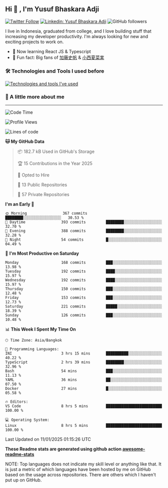 ## Hi 👋 , I'm Yusuf Bhaskara Adji

[![Twitter Follow](https://img.shields.io/twitter/follow/frelein_asli?label=Follow)](https://twitter.com/intent/follow?screen_name=frelein_asli)
[![Linkedin: Yusuf Bhaskara Adji](https://img.shields.io/badge/-yusufadji-blue?style=flat-square&logo=Linkedin&logoColor=white&link=https://www.linkedin.com/in/yusuf-bhaskara-adji/)](https://www.linkedin.com/in/yusuf-bhaskara-adji/)
![GitHub followers](https://img.shields.io/github/followers/yusufadji?label=Follow&style=social)

I live in Indonesia, graduated from college, and I love building stuff that increasing my developer productivity. I'm always looking for new and exciting projects to work on.

- 🌱 Now learning React JS & Typescript
- 🐻 Fun fact: Big fans of [加藤史帆](https://www.instagram.com/katoshi.official/) & [小西夏菜実](https://www.instagram.com/konishi773_official/)

### 🛠️ Technologies and Tools I used before

[![Technologies and tools I've used](https://skillicons.dev/icons?i=html,css,js,ts,php,python,kotlin,tailwind,bootstrap,next,express,sequelize,mysql,prisma,firebase,vercel,vscode,androidstudio,bash,git,postman,figma,docker,linux&perline=12)](#)

### 🐣 A little more about me

---

<!--START_SECTION:waka-->
![Code Time](http://img.shields.io/badge/Code%20Time-1%2C241%20hrs%2046%20mins-blue)

![Profile Views](http://img.shields.io/badge/Profile%20Views-0-blue)

![Lines of code](https://img.shields.io/badge/From%20Hello%20World%20I%27ve%20Written-780.9%20thousand%20lines%20of%20code-blue)

**🐱 My GitHub Data** 

> 📦 182.7 kB Used in GitHub's Storage 
 > 
> 🏆 15 Contributions in the Year 2025
 > 
> 💼 Opted to Hire
 > 
> 📜 13 Public Repositories 
 > 
> 🔑 57 Private Repositories 
 > 
**I'm an Early 🐤** 

```text
🌞 Morning                367 commits         ████████░░░░░░░░░░░░░░░░░   30.53 % 
🌆 Daytime                393 commits         ████████░░░░░░░░░░░░░░░░░   32.70 % 
🌃 Evening                388 commits         ████████░░░░░░░░░░░░░░░░░   32.28 % 
🌙 Night                  54 commits          █░░░░░░░░░░░░░░░░░░░░░░░░   04.49 % 
```
📅 **I'm Most Productive on Saturday** 

```text
Monday                   168 commits         ███░░░░░░░░░░░░░░░░░░░░░░   13.98 % 
Tuesday                  192 commits         ████░░░░░░░░░░░░░░░░░░░░░   15.97 % 
Wednesday                192 commits         ████░░░░░░░░░░░░░░░░░░░░░   15.97 % 
Thursday                 150 commits         ███░░░░░░░░░░░░░░░░░░░░░░   12.48 % 
Friday                   153 commits         ███░░░░░░░░░░░░░░░░░░░░░░   12.73 % 
Saturday                 221 commits         █████░░░░░░░░░░░░░░░░░░░░   18.39 % 
Sunday                   126 commits         ███░░░░░░░░░░░░░░░░░░░░░░   10.48 % 
```


📊 **This Week I Spent My Time On** 

```text
🕑︎ Time Zone: Asia/Bangkok

💬 Programming Languages: 
INI                      3 hrs 15 mins       ██████████░░░░░░░░░░░░░░░   40.22 % 
TypeScript               2 hrs 39 mins       ████████░░░░░░░░░░░░░░░░░   32.96 % 
Bash                     54 mins             ███░░░░░░░░░░░░░░░░░░░░░░   11.13 % 
YAML                     36 mins             ██░░░░░░░░░░░░░░░░░░░░░░░   07.50 % 
Docker                   27 mins             █░░░░░░░░░░░░░░░░░░░░░░░░   05.58 % 

🔥 Editors: 
VS Code                  8 hrs 5 mins        █████████████████████████   100.00 % 

💻 Operating System: 
Linux                    8 hrs 5 mins        █████████████████████████   100.00 % 
```


 Last Updated on 11/01/2025 01:15:26 UTC
<!--END_SECTION:waka-->

**These Readme stats are generated using github action [awesome-readme-stats](https://github.com/anmol098/waka-readme-stats)**

NOTE: Top languages does not indicate my skill level or anything like that. It is just a metric of which languages have been hosted by me on GitHub based on the usage across repositories. There are others which I haven't put up on GitHub.
